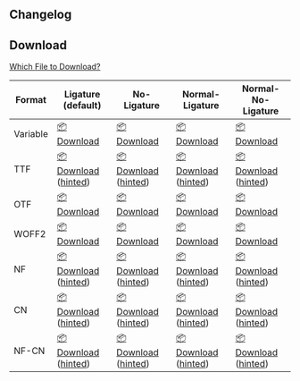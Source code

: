 ## Changelog



## Download

[Which File to Download?](https://github.com/subframe7536/maple-font/tree/variable?tab=readme-ov-file#naming-faq)

| Format   | Ligature (default)                                                                                     | No-Ligature                                                                                                | Normal-Ligature                                                                                                    | Normal-No-Ligature                                                                                                     |
| -------- | ------------------------------------------------------------------------------------------------------ | ---------------------------------------------------------------------------------------------------------- | ------------------------------------------------------------------------------------------------------------------ | ---------------------------------------------------------------------------------------------------------------------- |
| Variable | [📦 Download](https://<url>/MapleMono-Variable.zip)                                                     | [📦 Download](https://<url>/MapleMonoNL-Variable.zip)                                                       | [📦 Download](https://<url>/MapleMonoNormal-Variable.zip)                                                           | [📦 Download](https://<url>/MapleMonoNormalNL-Variable.zip)                                                             |
| TTF      | [📦 Download](https://<url>/MapleMono-TTF.zip) ([hinted](https://<url>/MapleMono-TTF-AutoHint.zip))     | [📦 Download](https://<url>/MapleMonoNL-TTF.zip) ([hinted](https://<url>/MapleMonoNL-TTF-AutoHint.zip))     | [📦 Download](https://<url>/MapleMonoNormal-TTF.zip) ([hinted](https://<url>/MapleMonoNormal-TTF-AutoHint.zip))     | [📦 Download](https://<url>/MapleMonoNormalNL-TTF.zip) ([hinted](https://<url>/MapleMonoNormalNL-TTF-AutoHint.zip))     |
| OTF      | [📦 Download](https://<url>/MapleMono-OTF.zip)                                                          | [📦 Download](https://<url>/MapleMonoNL-OTF.zip)                                                            | [📦 Download](https://<url>/MapleMonoNormal-OTF.zip)                                                                | [📦 Download](https://<url>/MapleMonoNormalNL-OTF.zip)                                                                  |
| WOFF2    | [📦 Download](https://<url>/MapleMono-Woff2.zip)                                                        | [📦 Download](https://<url>/MapleMonoNL-Woff2.zip)                                                          | [📦 Download](https://<url>/MapleMonoNormal-Woff2.zip)                                                              | [📦 Download](https://<url>/MapleMonoNormalNL-Woff2.zip)                                                                |
| NF       | [📦 Download](https://<url>/MapleMono-NF-unhinted.zip) ([hinted](https://<url>/MapleMono-NF.zip))       | [📦 Download](https://<url>/MapleMonoNL-NF-unhinted.zip) ([hinted](https://<url>/MapleMonoNL-NF.zip))       | [📦 Download](https://<url>/MapleMonoNormal-NF-unhinted.zip) ([hinted](https://<url>/MapleMonoNormal-NF.zip))       | [📦 Download](https://<url>/MapleMonoNormalNL-NF-unhinted.zip) ([hinted](https://<url>/MapleMonoNormalNL-NF.zip))       |
| CN       | [📦 Download](https://<url>/MapleMono-CN-unhinted.zip) ([hinted](https://<url>/MapleMono-CN.zip))       | [📦 Download](https://<url>/MapleMonoNL-CN-unhinted.zip) ([hinted](https://<url>/MapleMonoNL-CN.zip))       | [📦 Download](https://<url>/MapleMonoNormal-CN-unhinted.zip) ([hinted](https://<url>/MapleMonoNormal-CN.zip))       | [📦 Download](https://<url>/MapleMonoNormalNL-CN-unhinted.zip) ([hinted](https://<url>/MapleMonoNormalNL-CN.zip))       |
| NF-CN    | [📦 Download](https://<url>/MapleMono-NF-CN-unhinted.zip) ([hinted](https://<url>/MapleMono-NF-CN.zip)) | [📦 Download](https://<url>/MapleMonoNL-NF-CN-unhinted.zip) ([hinted](https://<url>/MapleMonoNL-NF-CN.zip)) | [📦 Download](https://<url>/MapleMonoNormal-NF-CN-unhinted.zip) ([hinted](https://<url>/MapleMonoNormal-NF-CN.zip)) | [📦 Download](https://<url>/MapleMonoNormalNL-NF-CN-unhinted.zip) ([hinted](https://<url>/MapleMonoNormalNL-NF-CN.zip)) |
